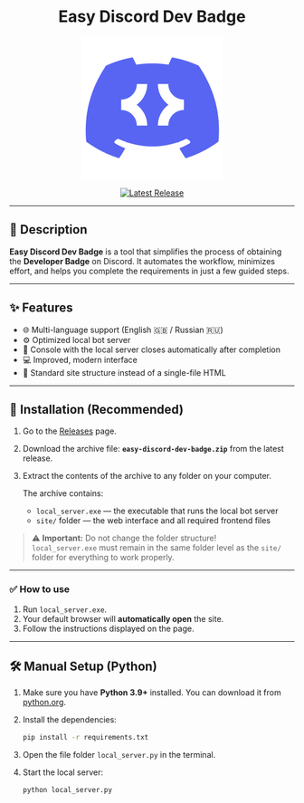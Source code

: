<h1 align="center">Easy Discord Dev Badge</h1>

<p align="center">
  <img src="https://github.com/MaisLaufen/easy-discord-dev-badge/blob/master/src/site/assets/img/logo.png" alt="Easy Discord Dev Badge Banner" />
</p>

<p align="center">
  <a href="https://github.com/MaisLaufen/easy-discord-dev-badge/releases">
    <img src="https://img.shields.io/github/v/release/MaisLaufen/easy-discord-dev-badge?style=for-the-badge&label=Latest%20Release" alt="Latest Release" />
  </a>
</p>

---

## 📖 Description

**Easy Discord Dev Badge** is a tool that simplifies the process of obtaining the **Developer Badge** on Discord. It automates the workflow, minimizes effort, and helps you complete the requirements in just a few guided steps.

---

## ✨ Features

- 🌐 Multi-language support (English 🇬🇧 / Russian 🇷🇺)
- ⚙️ Optimized local bot server
- 🧹 Console with the local server closes automatically after completion
- 💻 Improved, modern interface
- 📁 Standard site structure instead of a single-file HTML

---

## 🚀 Installation (Recommended)

1. Go to the [Releases](https://github.com/MaisLaufen/easy-discord-dev-badge/releases) page.
2. Download the archive file: **`easy-discord-dev-badge.zip`** from the latest release.
3. Extract the contents of the archive to any folder on your computer.

   The archive contains:
   - `local_server.exe` — the executable that runs the local bot server
   - `site/` folder — the web interface and all required frontend files

> ⚠️ **Important:** Do not change the folder structure!  
> `local_server.exe` must remain in the same folder level as the `site/` folder for everything to work properly.

---

### ✅ How to use

1. Run `local_server.exe`.
2. Your default browser will **automatically open** the site.
3. Follow the instructions displayed on the page.

---

## 🛠 Manual Setup (Python)

1. Make sure you have **Python 3.9+** installed. You can download it from [python.org](https://www.python.org/downloads/release/python-390/).
2. Install the dependencies:

   ```bash
   pip install -r requirements.txt
   ```
3. Open the file folder `local_server.py` in the terminal.
4. Start the local server:

   ```bash
   python local_server.py
   ```
